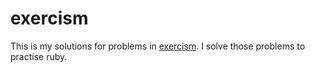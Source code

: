 # exercism
This is my solutions for problems in [exercism](https://exercism.io).
I solve those problems to practise ruby.

